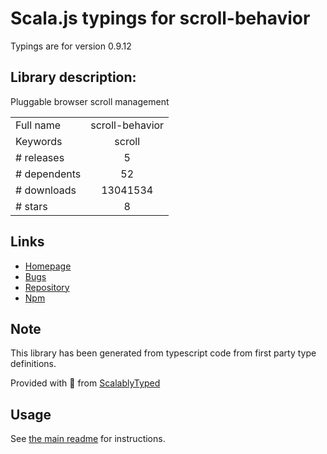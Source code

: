 
# Scala.js typings for scroll-behavior

Typings are for version 0.9.12

## Library description:
Pluggable browser scroll management

|                    |                 |
| ------------------ | :-------------: |
| Full name          | scroll-behavior |
| Keywords           | scroll |
| # releases         | 5 |
| # dependents       | 52 |
| # downloads        | 13041534 |
| # stars            | 8 |

## Links
- [Homepage](https://github.com/taion/scroll-behavior#readme)
- [Bugs](https://github.com/taion/scroll-behavior/issues)
- [Repository](https://github.com/taion/scroll-behavior)
- [Npm](https://www.npmjs.com/package/scroll-behavior)
    


## Note
This library has been generated from typescript code from first party type definitions.

Provided with :purple_heart: from [ScalablyTyped](https://github.com/oyvindberg/ScalablyTyped)

## Usage
See [the main readme](../../readme.md) for instructions.


